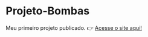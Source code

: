 # Projeto-Bombas

Meu primeiro projeto publicado.
👉 [Acesse o site aqui!](https://riquelme1075.github.io/Projeto-Bombas/)
